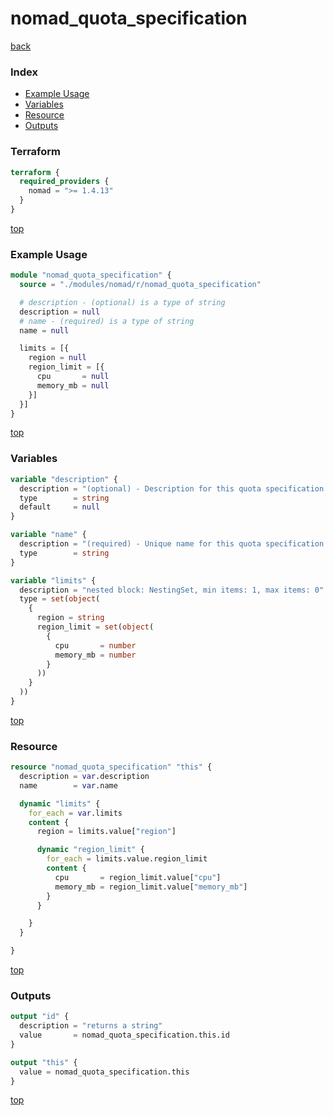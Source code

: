 # nomad_quota_specification

[back](../nomad.md)

### Index

- [Example Usage](#example-usage)
- [Variables](#variables)
- [Resource](#resource)
- [Outputs](#outputs)

### Terraform

```terraform
terraform {
  required_providers {
    nomad = ">= 1.4.13"
  }
}
```

[top](#index)

### Example Usage

```terraform
module "nomad_quota_specification" {
  source = "./modules/nomad/r/nomad_quota_specification"

  # description - (optional) is a type of string
  description = null
  # name - (required) is a type of string
  name = null

  limits = [{
    region = null
    region_limit = [{
      cpu       = null
      memory_mb = null
    }]
  }]
}
```

[top](#index)

### Variables

```terraform
variable "description" {
  description = "(optional) - Description for this quota specification."
  type        = string
  default     = null
}

variable "name" {
  description = "(required) - Unique name for this quota specification."
  type        = string
}

variable "limits" {
  description = "nested block: NestingSet, min items: 1, max items: 0"
  type = set(object(
    {
      region = string
      region_limit = set(object(
        {
          cpu       = number
          memory_mb = number
        }
      ))
    }
  ))
}
```

[top](#index)

### Resource

```terraform
resource "nomad_quota_specification" "this" {
  description = var.description
  name        = var.name

  dynamic "limits" {
    for_each = var.limits
    content {
      region = limits.value["region"]

      dynamic "region_limit" {
        for_each = limits.value.region_limit
        content {
          cpu       = region_limit.value["cpu"]
          memory_mb = region_limit.value["memory_mb"]
        }
      }

    }
  }

}
```

[top](#index)

### Outputs

```terraform
output "id" {
  description = "returns a string"
  value       = nomad_quota_specification.this.id
}

output "this" {
  value = nomad_quota_specification.this
}
```

[top](#index)